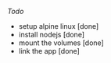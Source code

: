 *Todo*
* setup alpine linux [done]
* install nodejs [done]
* mount the volumes [done]
* link the app [done]
